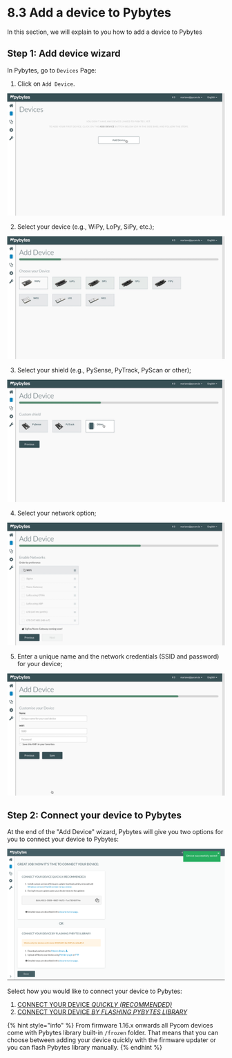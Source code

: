 # 8.3 Add a device to Pybytes

In this section, we will explain to you how to add a device to Pybytes

## Step 1: Add device wizard

In Pybytes, go to `Devices` Page:

1. Click on `Add Device`.

![](../../.gitbook/assets/1%20%281%29.jpg)

2. Select your device \(e.g., WiPy, LoPy, SiPy, etc.\);

![](../../.gitbook/assets/2%20%281%29.jpg)

3. Select your shield \(e.g., PySense, PyTrack, PyScan or other\);

![](../../.gitbook/assets/3.jpg)

4. Select your network option;

![](../../.gitbook/assets/4.jpg)

5. Enter a unique name and the network credentials \(SSID and password\) for your device;

![](../../.gitbook/assets/5%20%281%29.jpg)

## Step 2: Connect your device to Pybytes

At the end of the "Add Device" wizard, Pybytes will give you two options for you to connect your device to Pybytes:

![](../../.gitbook/assets/7%20%281%29.png)

Select how you would like to connect your device to Pybytes:

1. [CONNECT YOUR DEVICE _QUICKLY \(RECOMMENDED\)_](quick.md)
2. [CONNECT YOUR DEVICE _BY FLASHING PYBYTES LIBRARY_](flash.md)

{% hint style="info" %}
From firmware 1.16.x onwards all Pycom devices come with Pybytes library built-in `/frozen` folder. That means that you can choose between adding your device quickly with the firmware updater or you can flash Pybytes library manually.
{% endhint %}

